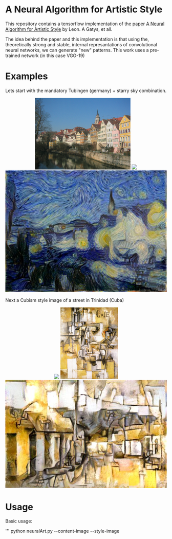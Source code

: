 # A Neural Algorithm for Artistic Style

This repository contains a tensorflow implementation of the paper [A Neural Algorithm for Artistic Style](http://arxiv.org/abs/1508.06576) by Leon. A
Gatys, et all.

The idea behind the paper and this implementation is that using the, theoretically strong and stable, internal represantations of convolutional
neural networks, we can generate "new" patterns.
This work uses a pre-trained network (in this case VGG-19)


# Examples
Lets start with the mandatory Tubingen (germany) + starry sky combination.
<div align="center">
 <img src="https://raw.githubusercontent.com/wolterr/NeuralArt/master/examples/content/tubingen.jpg" height="223px">
 <img src="https://raw.githubusercontent.com/wolterr/NeuralArt/master/examples/style/starry_night.jpg" height="223px">
 <img src="https://raw.githubusercontent.com/Wolterr/NeuralArt/master/examples/output/starry_tubingen.jpg" width="512px">
</div>

Next a Cubism style image of a street in Trinidad (Cuba)
<div align="center">
 <img src="https://raw.githubusercontent.com/wolterr/NeuralArt/master/examples/content/trinidad.jpg" height="223px">
 <img src="https://raw.githubusercontent.com/wolterr/NeuralArt/master/examples/style/cubism.jpg" height="223px">
 <img src="https://raw.githubusercontent.com/wolterr/NeuralArt/master/examples/output/cubed_trinidad.jpg" width="512px">
</div>

# Usage
Basic usage:

'''
python neuralArt.py --content-image <CONTENT> --style-image <STYLE> --output <OUTPUTLOCATION>
'''


## optional arguments:
  '-h, --help'                                    show this help message and exit
  '--style-image STYLE'                           style image
  '--content-image CONTENT'                       content image
  '--image_size SIZE'                             maximum width and/or height of the image
  '--input-type INPUT_TYPE'                       use either content image or random noise as input
  '--output OUTPUT'                               output name
  '--print-iter PRINT_ITER'                       interval to print training information
  '--save-iter SAVE_ITER'                         interval to save generated images
  '--learning-rate LEARNING_RATE'                 learning rate
  '--content-weight CONTENT_WEIGHT'               content weight factor
  '--style-weight STYLE_WEIGHT'                   style weight factor
  '--variation-weight TV_WEIGHT'                  axis-wise variation normalisation weight factor
  '--iterations ITERATIONS'                       number of iterations
  '--content-layer CONTENT_LAYERS'                layer for content representation
  '--style-layers STYLE_LAYERS'                   style representation layers to use
  '--style-layer-weights STYLE_LAYER_WEIGHTS'     weights for each style layer to use
  '--weights-file WEIGHTS_FILE'                   File to read pre-trained VGG19 weights from

# Acknowledgements
* The idea and implementation are based on the [paper](http://arxiv.org/abs/1508.06576) by Leon A. Gatys, Alexander S. Ecker & Matthias Bethge.
* The pre-trained weights used in the model are from a [tensorflow port](https://github.com/machrisaa/tensorflow-vgg) of the Caffe VGG-19 weights,
done by [machrisaa](https://github.com/machrisaa).
* Idea's to match the output at deepart.io more closely after initial implementation were found in the original [Lua implementation](https://github
.com/jcjohnson/neural-style).
* Some of the code is based on an implementation by [anishathalye](https://github.com/anishathalye/neural-style).